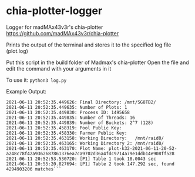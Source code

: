 # chia-plotter-logger

Logger for madMAx43v3r's chia-plotter
<br>https://github.com/madMAx43v3r/chia-plotter

Prints the output of the terminal and stores it to the specified log file (plot.log)

Put this script in the build folder of Madmax's chia-plotter
Open the file and edit the command with your arguments in it

To use it: `python3 log.py`


Example Output:

```2021-06-11 20:52:35.449595: Multi-threaded pipelined Chia k32 plotter - 2920125
2021-06-11 20:52:35.449626: Final Directory: /mnt/SG8TB2/
2021-06-11 20:52:35.449635: Number of Plots: 1
2021-06-11 20:52:35.449830: Process ID: 1495658
2021-06-11 20:52:35.449835: Number of Threads: 16
2021-06-11 20:52:35.449839: Number of Buckets: 2^7 (128)
2021-06-11 20:52:35.458319: Pool Public Key: 
2021-06-11 20:52:35.458330: Farmer Public Key:
2021-06-11 20:52:35.463158: Working Directory:   /mnt/raid0/
2021-06-11 20:52:35.463165: Working Directory 2: /mnt/raid0/
2021-06-11 20:52:35.463170: Plot Name: plot-k32-2021-06-11-20-52-a248c78f42a9362687861376ea7ca9702d36a4fdc9714a79e1ddb14e908ff528
2021-06-11 20:52:53.530720: [P1] Table 1 took 18.0043 sec
2021-06-11 20:55:20.827694: [P1] Table 2 took 147.292 sec, found 4294903206 matches```
